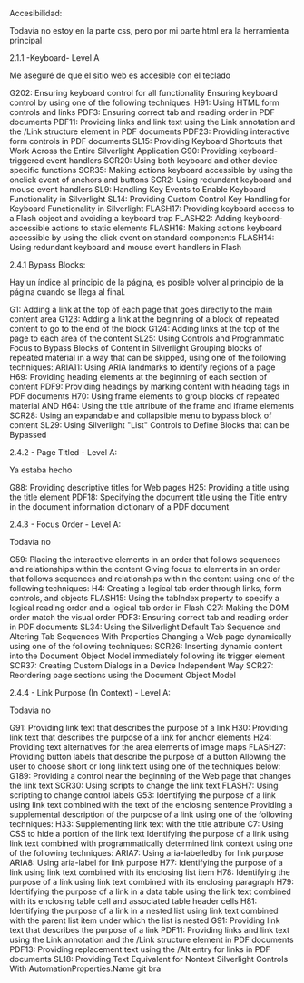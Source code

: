 Accesibilidad:

Todavía no estoy en la parte css, pero por mi parte html era la herramienta principal

2.1.1 -Keyboard- Level A

Me aseguré de que el sitio web es accesible con el teclado 

G202: Ensuring keyboard control for all functionality 
Ensuring keyboard control by using one of the following techniques.
H91: Using HTML form controls and links
PDF3: Ensuring correct tab and reading order in PDF documents
PDF11: Providing links and link text using the Link annotation and the /Link structure element in PDF documents
PDF23: Providing interactive form controls in PDF documents
SL15: Providing Keyboard Shortcuts that Work Across the Entire Silverlight Application
G90: Providing keyboard-triggered event handlers
SCR20: Using both keyboard and other device-specific functions
SCR35: Making actions keyboard accessible by using the onclick event of anchors and buttons
SCR2: Using redundant keyboard and mouse event handlers
SL9: Handling Key Events to Enable Keyboard Functionality in Silverlight
SL14: Providing Custom Control Key Handling for Keyboard Functionality in Silverlight
FLASH17: Providing keyboard access to a Flash object and avoiding a keyboard trap
FLASH22: Adding keyboard-accessible actions to static elements
FLASH16: Making actions keyboard accessible by using the click event on standard components
FLASH14: Using redundant keyboard and mouse event handlers in Flash

2.4.1 Bypass Blocks:

Hay un índice al principio de la página, es posible volver al principio de la página cuando se llega al final.

G1: Adding a link at the top of each page that goes directly to the main content area
G123: Adding a link at the beginning of a block of repeated content to go to the end of the block
G124: Adding links at the top of the page to each area of the content
SL25: Using Controls and Programmatic Focus to Bypass Blocks of Content in Silverlight
Grouping blocks of repeated material in a way that can be skipped, using one of the following techniques:
ARIA11: Using ARIA landmarks to identify regions of a page
H69: Providing heading elements at the beginning of each section of content
PDF9: Providing headings by marking content with heading tags in PDF documents
H70: Using frame elements to group blocks of repeated material AND H64: Using the title attribute of the frame and iframe elements
SCR28: Using an expandable and collapsible menu to bypass block of content
SL29: Using Silverlight "List" Controls to Define Blocks that can be Bypassed

2.4.2 - Page Titled - Level A:

Ya estaba hecho

G88: Providing descriptive titles for Web pages
H25: Providing a title using the title element
PDF18: Specifying the document title using the Title entry in the document information dictionary of a PDF document

2.4.3 - Focus Order - Level A:

Todavía no

G59: Placing the interactive elements in an order that follows sequences and relationships within the content
Giving focus to elements in an order that follows sequences and relationships within the content using one of the following techniques:
H4: Creating a logical tab order through links, form controls, and objects
FLASH15: Using the tabIndex property to specify a logical reading order and a logical tab order in Flash
C27: Making the DOM order match the visual order
PDF3: Ensuring correct tab and reading order in PDF documents
SL34: Using the Silverlight Default Tab Sequence and Altering Tab Sequences With Properties
Changing a Web page dynamically using one of the following techniques:
SCR26: Inserting dynamic content into the Document Object Model immediately following its trigger element
SCR37: Creating Custom Dialogs in a Device Independent Way
SCR27: Reordering page sections using the Document Object Model

2.4.4 - Link Purpose (In Context) - Level A:

Todavía no

G91: Providing link text that describes the purpose of a link
H30: Providing link text that describes the purpose of a link for anchor elements
H24: Providing text alternatives for the area elements of image maps
FLASH27: Providing button labels that describe the purpose of a button
Allowing the user to choose short or long link text using one of the techniques below:
G189: Providing a control near the beginning of the Web page that changes the link text
SCR30: Using scripts to change the link text
FLASH7: Using scripting to change control labels
G53: Identifying the purpose of a link using link text combined with the text of the enclosing sentence
Providing a supplemental description of the purpose of a link using one of the following techniques:
H33: Supplementing link text with the title attribute
C7: Using CSS to hide a portion of the link text
Identifying the purpose of a link using link text combined with programmatically determined link context using one of the following techniques:
ARIA7: Using aria-labelledby for link purpose
ARIA8: Using aria-label for link purpose
H77: Identifying the purpose of a link using link text combined with its enclosing list item
H78: Identifying the purpose of a link using link text combined with its enclosing paragraph
H79: Identifying the purpose of a link in a data table using the link text combined with its enclosing table cell and associated table header cells
H81: Identifying the purpose of a link in a nested list using link text combined with the parent list item under which the list is nested
G91: Providing link text that describes the purpose of a link
PDF11: Providing links and link text using the Link annotation and the /Link structure element in PDF documents
PDF13: Providing replacement text using the /Alt entry for links in PDF documents
SL18: Providing Text Equivalent for Nontext Silverlight Controls With AutomationProperties.Name
git bra
